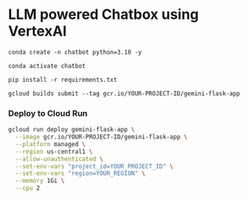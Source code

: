 # LLM powered Chatbox using VertexAI

```
conda create -n chatbot python=3.10 -y
```
```
conda activate chatbot
```
```
pip install -r requirements.txt
```

```
gcloud builds submit --tag gcr.io/YOUR-PROJECT-ID/gemini-flask-app
```

### Deploy to Cloud Run
```bash
gcloud run deploy gemini-flask-app \
  --image gcr.io/YOUR-PROJECT-ID/gemini-flask-app \
  --platform managed \
  --region us-central1 \
  --allow-unauthenticated \
  --set-env-vars "project_id=YOUR_PROJECT_ID" \
  --set-env-vars "region=YOUR_REGION" \
  --memory 1Gi \
  --cpu 2
```